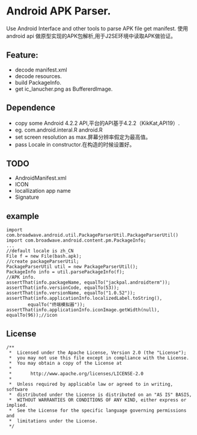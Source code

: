 Android APK Parser.
========================

Use Android Interface and other tools to parse APK file get manifest.
使用android api 做原型实现的APK包解析,用于J2SE环境中读取APK做验证。

Feature:
-------------

- decode manifest.xml
- decode resources.
- build PackageInfo.
- get ic_lanucher.png as BuffererdImage.

Dependence
-------------
- copy some Android 4.2.2 API,平台的API基于4.2.2（KikKat,API19）.
- eg. com.android.interal.R android.R
- set screen resolution as max.屏幕分辨率假定为最高值。
- pass Locale in constructor.在构造的时候设置好。


TODO
-------------
- AndroidManifest.xml
- ICON
- locallization app name
- Signature

example
--------------


    import com.broadwave.android.util.PackageParserUtil.PackageParserUtil()
    import com.broadwave.android.content.pm.PackageInfo;
    ...
    //default locale is zh_CN
    File f = new File(bash.apk);
    //create packageParserUtil;
    PackageParserUtil util = new PackageParserUtil();
    PackageInfo info = util.parsePackageInfo(f);
    //APK info.
    assertThat(info.packageName, equalTo("jackpal.androidterm"));
    assertThat(info.versionCode, equalTo(53));
    assertThat(info.versionName, equalTo("1.0.52"));
    assertThat(info.applicationInfo.localizedLabel.toString(),
            equalTo("终端模拟器"));
    assertThat(info.applicationInfo.iconImage.getWidth(null), equalTo(96));//icon

License
------------
    /**
     *  Licensed under the Apache License, Version 2.0 (the "License");
     *  you may not use this file except in compliance with the License.
     *  You may obtain a copy of the License at
     *
     *       http://www.apache.org/licenses/LICENSE-2.0
     *
     *  Unless required by applicable law or agreed to in writing, software
     *  distributed under the License is distributed on an "AS IS" BASIS,
     *  WITHOUT WARRANTIES OR CONDITIONS OF ANY KIND, either express or implied.
     *  See the License for the specific language governing permissions and
     *  limitations under the License.
     */
